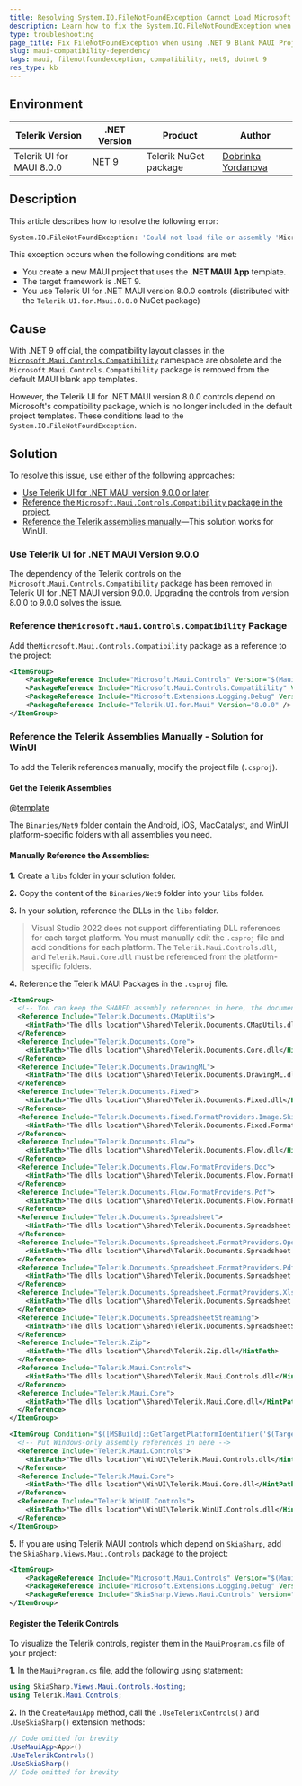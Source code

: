 ```yaml
---
title: Resolving System.IO.FileNotFoundException Cannot Load Microsoft.Maui.Controls.Compatibility
description: Learn how to fix the System.IO.FileNotFoundException when using the .NET MAUI App project template and adding Telerik UI for .NET MAUI version 8.0.0 package.
type: troubleshooting
page_title: Fix FileNotFoundException when using .NET 9 Blank MAUI Project and adding Telerik MAUI Package
slug: maui-compatibility-dependency
tags: maui, filenotfoundexception, compatibility, net9, dotnet 9
res_type: kb
---
```


## Environment

| Telerik Version | .NET Version | Product | Author |
| --- | --- | --- | --- |
| Telerik UI for MAUI 8.0.0 | NET 9 | Telerik NuGet package | [Dobrinka Yordanova](https://www.telerik.com/blogs/author/dobrinka-yordanova)| 

## Description

This article describes how to resolve the following error: 

```bash
System.IO.FileNotFoundException: 'Could not load file or assembly 'Microsoft.Maui.Controls.Compatibility, Version=1.0.0.0, Culture=neutral, PublicKeyToken=null'. The system cannot find the file specified.
```

This exception occurs when the following conditions are met:

* You create a new MAUI project that uses the **.NET MAUI App** template.
* The target framework is .NET 9.
* You use Telerik UI for .NET MAUI version 8.0.0 controls (distributed with the `Telerik.UI.for.Maui.8.0.0` NuGet package)

## Cause

With .NET 9 official, the compatibility layout classes in the [`Microsoft.Maui.Controls.Compatibility`](https://learn.microsoft.com/en-us/dotnet/maui/whats-new/dotnet-9?view=net-maui-9.0#compatibility-layouts) namespace are obsolete and the `Microsoft.Maui.Controls.Compatibility` package is removed from the default MAUI blank app templates.

However, the Telerik UI for .NET MAUI version 8.0.0 controls depend on Microsoft's compatibility package, which is no longer included in the default project templates. These conditions lead to the `System.IO.FileNotFoundException`.

## Solution

To resolve this issue, use either of the following approaches:

* [Use Telerik UI for .NET MAUI version 9.0.0 or later](#use-telerik-ui-for-net-maui-version-900).
* [Reference the `Microsoft.Maui.Controls.Compatibility` package in the project](#reference-themicrosoftmauicontrolscompatibility-package).
* [Reference the Telerik assemblies manually](#reference-the-telerik-assemblies-manually---solution-for-winui)&mdash;This solution works for WinUI.

### Use Telerik UI for .NET MAUI Version 9.0.0

The dependency of the Telerik controls on the `Microsoft.Maui.Controls.Compatibility` package has been removed in Telerik UI for .NET MAUI version 9.0.0. Upgrading the controls from version 8.0.0 to 9.0.0 solves the issue.

### Reference the`Microsoft.Maui.Controls.Compatibility` Package

Add the`Microsoft.Maui.Controls.Compatibility` package as a reference to the project:

```xml
<ItemGroup>
	<PackageReference Include="Microsoft.Maui.Controls" Version="$(MauiVersion)" />
	<PackageReference Include="Microsoft.Maui.Controls.Compatibility" Version="$(MauiVersion)" />
	<PackageReference Include="Microsoft.Extensions.Logging.Debug" Version="9.0.0" />
	<PackageReference Include="Telerik.UI.for.Maui" Version="8.0.0" />
</ItemGroup>
```

### Reference the Telerik Assemblies Manually - Solution for WinUI

To add the Telerik references manually, modify the project file (`.csproj`).

#### Get the Telerik Assemblies

@[template](/_contentTemplates/common/manual-packages.md#manual-packages-location)

The `Binaries/Net9` folder contain the Android, iOS, MacCatalyst, and WinUI platform-specific folders with all assemblies you need.

#### Manually Reference the Assemblies:

**1.** Create a `libs` folder in your solution folder.

**2.** Copy the content of the `Binaries/Net9` folder into your `libs` folder.

**3.** In your solution, reference the DLLs in the `libs` folder.

  >Visual Studio 2022 does not support differentiating DLL references for each target platform. You must manually edit the `.csproj` file and add conditions for each platform. The `Telerik.Maui.Controls.dll`, and `Telerik.Maui.Core.dll` must be referenced from the platform-specific folders.

**4.** Reference the Telerik MAUI Packages in the `.csproj` file.

```xml
<ItemGroup>
  <!-- You can keep the SHARED assembly references in here, the document processing assemblies -->
  <Reference Include="Telerik.Documents.CMapUtils">
    <HintPath>"The dlls location"\Shared\Telerik.Documents.CMapUtils.dll</HintPath>
  </Reference>
  <Reference Include="Telerik.Documents.Core">
    <HintPath>"The dlls location"\Shared\Telerik.Documents.Core.dll</HintPath>
  </Reference>
  <Reference Include="Telerik.Documents.DrawingML">
    <HintPath>"The dlls location"\Shared\Telerik.Documents.DrawingML.dll</HintPath>
  </Reference>
  <Reference Include="Telerik.Documents.Fixed">
    <HintPath>"The dlls location"\Shared\Telerik.Documents.Fixed.dll</HintPath>
  </Reference>
  <Reference Include="Telerik.Documents.Fixed.FormatProviders.Image.Skia">
    <HintPath>"The dlls location"\Shared\Telerik.Documents.Fixed.FormatProviders.Image.Skia.dll</HintPath>
  </Reference>
  <Reference Include="Telerik.Documents.Flow">
    <HintPath>"The dlls location"\Shared\Telerik.Documents.Flow.dll</HintPath>
  </Reference>
  <Reference Include="Telerik.Documents.Flow.FormatProviders.Doc">
    <HintPath>"The dlls location"\Shared\Telerik.Documents.Flow.FormatProviders.Doc.dll</HintPath>
  </Reference>
  <Reference Include="Telerik.Documents.Flow.FormatProviders.Pdf">
    <HintPath>"The dlls location"\Shared\Telerik.Documents.Flow.FormatProviders.Pdf.dll</HintPath>
  </Reference>
  <Reference Include="Telerik.Documents.Spreadsheet">
    <HintPath>"The dlls location"\Shared\Telerik.Documents.Spreadsheet.dll</HintPath>
  </Reference>
  <Reference Include="Telerik.Documents.Spreadsheet.FormatProviders.OpenXml">
    <HintPath>"The dlls location"\Shared\Telerik.Documents.Spreadsheet.FormatProviders.OpenXml.dll</HintPath>
  </Reference>
  <Reference Include="Telerik.Documents.Spreadsheet.FormatProviders.Pdf">
    <HintPath>"The dlls location"\Shared\Telerik.Documents.Spreadsheet.FormatProviders.Pdf.dll</HintPath>
  </Reference>
  <Reference Include="Telerik.Documents.Spreadsheet.FormatProviders.Xls">
    <HintPath>"The dlls location"\Shared\Telerik.Documents.Spreadsheet.FormatProviders.Xls.dll</HintPath>
  </Reference>
  <Reference Include="Telerik.Documents.SpreadsheetStreaming">
    <HintPath>"The dlls location"\Shared\Telerik.Documents.SpreadsheetStreaming.dll</HintPath>
  </Reference>
  <Reference Include="Telerik.Zip">
    <HintPath>"The dlls location"\Shared\Telerik.Zip.dll</HintPath>
  </Reference>
  <Reference Include="Telerik.Maui.Controls">
    <HintPath>"The dlls location"\Shared\Telerik.Maui.Controls.dll</HintPath>
  </Reference>
  <Reference Include="Telerik.Maui.Core">
    <HintPath>"The dlls location"\Shared\Telerik.Maui.Core.dll</HintPath>
  </Reference>
</ItemGroup>

<ItemGroup Condition="$([MSBuild]::GetTargetPlatformIdentifier('$(TargetFramework)')) == 'windows'">
  <!-- Put Windows-only assembly references in here -->
  <Reference Include="Telerik.Maui.Controls">
    <HintPath>"The dlls location"\WinUI\Telerik.Maui.Controls.dll</HintPath>
  </Reference>
  <Reference Include="Telerik.Maui.Core">
    <HintPath>"The dlls location"\WinUI\Telerik.Maui.Core.dll</HintPath>
  </Reference>
  <Reference Include="Telerik.WinUI.Controls">
    <HintPath>"The dlls location"\WinUI\Telerik.WinUI.Controls.dll</HintPath>
  </Reference>
</ItemGroup>
```

**5.** If you are using Telerik MAUI controls which depend on `SkiaSharp`, add the `SkiaSharp.Views.Maui.Controls` package to the project:

```xml
<ItemGroup>
	<PackageReference Include="Microsoft.Maui.Controls" Version="$(MauiVersion)" />
	<PackageReference Include="Microsoft.Extensions.Logging.Debug" Version="9.0.0" />
	<PackageReference Include="SkiaSharp.Views.Maui.Controls" Version="2.88.9" />
</ItemGroup>
```

#### Register the Telerik Controls

To visualize the Telerik controls, register them in the `MauiProgram.cs` file of your project:

**1.** In the `MauiProgram.cs` file, add the following using statement:

```C#
using SkiaSharp.Views.Maui.Controls.Hosting;
using Telerik.Maui.Controls;
```

**2.** In the `CreateMauiApp` method, call the `.UseTelerikControls()` and `.UseSkiaSharp()` extension methods:

```C#
// Code omitted for brevity
.UseMauiApp<App>()
.UseTelerikControls()
.UseSkiaSharp()
// Code omitted for brevity
```
